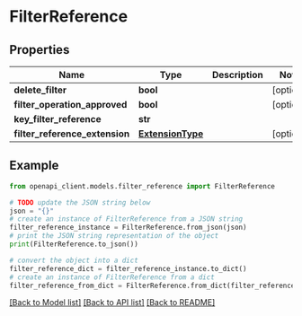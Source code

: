 # FilterReference


## Properties

Name | Type | Description | Notes
------------ | ------------- | ------------- | -------------
**delete_filter** | **bool** |  | [optional] 
**filter_operation_approved** | **bool** |  | [optional] 
**key_filter_reference** | **str** |  | 
**filter_reference_extension** | [**ExtensionType**](ExtensionType.md) |  | [optional] 

## Example

```python
from openapi_client.models.filter_reference import FilterReference

# TODO update the JSON string below
json = "{}"
# create an instance of FilterReference from a JSON string
filter_reference_instance = FilterReference.from_json(json)
# print the JSON string representation of the object
print(FilterReference.to_json())

# convert the object into a dict
filter_reference_dict = filter_reference_instance.to_dict()
# create an instance of FilterReference from a dict
filter_reference_from_dict = FilterReference.from_dict(filter_reference_dict)
```
[[Back to Model list]](../README.md#documentation-for-models) [[Back to API list]](../README.md#documentation-for-api-endpoints) [[Back to README]](../README.md)


